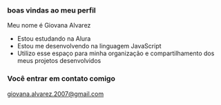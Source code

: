 ### boas vindas ao meu perfil

Meu nome é Giovana Alvarez

- Estou estudando na Alura
- Estou me desenvolvendo na linguagem JavaScript
- Utilizo esse espaço para minha organização e compartilhamento dos meus projetos desenvolvidos

 ### Você entrar em contato comigo

 giovana.alvarez.2007@gmail.com

